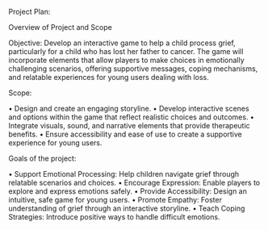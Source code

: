 


Project Plan: 

Overview of Project and Scope

Objective: Develop an interactive game to help a child process grief, particularly for a child who has lost her father to cancer. The game will incorporate elements that allow players to make choices in emotionally challenging scenarios, offering supportive messages, coping mechanisms, and relatable experiences for young users dealing with loss.

Scope:

•	Design and create an engaging storyline.
•	Develop interactive scenes and options within the game that reflect realistic choices and outcomes.
•	Integrate visuals, sound, and narrative elements that provide therapeutic benefits.
•	Ensure accessibility and ease of use to create a supportive experience for young users.

Goals of the project:

•	Support Emotional Processing: Help children navigate grief through relatable scenarios and choices.
•	Encourage Expression: Enable players to explore and express emotions safely.
•	Provide Accessibility: Design an intuitive, safe game for young users.
•	Promote Empathy: Foster understanding of grief through an interactive storyline.
•	Teach Coping Strategies: Introduce positive ways to handle difficult emotions.


